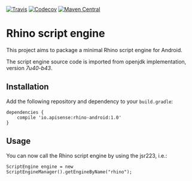 [![Travis](https://img.shields.io/travis/APISENSE/rhino-android.svg)](https://travis-ci.org/APISENSE/rhino-android)
[![Codecov](https://img.shields.io/codecov/c/github/APISENSE/rhino-android.svg)](https://codecov.io/gh/APISENSE/rhino-android)
[![Maven Central](https://img.shields.io/maven-central/v/io.apisense/rhino-android.svg)](http://search.maven.org/#artifactdetails%7Cio.apisense%7Crhino-android%7C1.0%7Cjar)


# Rhino script engine

This project aims to package a minimal Rhino script engine for Android. 

The script engine source code is imported from openjdk implementation, version _7u40-b43_.

## Installation

Add the following repository and dependency to your `build.gradle`:

```
dependencies {
    compile 'io.apisense:rhino-android:1.0'
}
```

## Usage

You can now call the Rhino script engine by using the jsr223, i.e.:

```
ScriptEngine engine = new ScriptEngineManager().getEngineByName("rhino");
```
